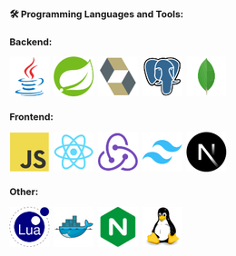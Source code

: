 ### :hammer_and_wrench: Programming Languages and Tools:
### Backend:
  <div>
    <img src="https://github.com/devicons/devicon/blob/v2.16.0/icons/java/java-original.svg" title="Java" alt="Java" width="70" height="70"/>&nbsp;
    <img src="https://github.com/devicons/devicon/blob/v2.16.0/icons/spring/spring-original.svg" title="Spring" alt="Spring" width="70" height="70"/>&nbsp;
    <img src="https://github.com/devicons/devicon/blob/v2.16.0/icons/hibernate/hibernate-original.svg" title="Hibernate" alt="Hibernate" width="70" height="70"/>&nbsp;
    <img src="https://github.com/devicons/devicon/blob/v2.16.0/icons/postgresql/postgresql-original.svg" title="Postgresql" alt="Postgresql" width="70" height="70"/>&nbsp;
    <img src="https://github.com/devicons/devicon/blob/v2.16.0/icons/mongodb/mongodb-original.svg" title="MongoDB" alt="MongoDB" width="70" height="70"/>&nbsp;
  </div>

### Frontend:
  <div>
    <img src="https://github.com/devicons/devicon/blob/v2.16.0/icons/javascript/javascript-original.svg" title="JavaScript" alt="JavaScript" width="70" height="70"/>&nbsp;
    <img src="https://github.com/devicons/devicon/blob/master/icons/react/react-original.svg" title="React" alt="React" width="70" height="70"/>&nbsp;
    <img src="https://github.com/devicons/devicon/blob/v2.16.0/icons/redux/redux-original.svg" title="Redux" alt="Redux" width="70" height="70"/>&nbsp;
    <img src="https://github.com/devicons/devicon/blob/v2.16.0/icons/tailwindcss/tailwindcss-original.svg" title="Tailwind" alt="Tailwind" width="70" height="70"/>&nbsp;
    <img src="https://github.com/devicons/devicon/blob/v2.16.0/icons/nextjs/nextjs-original.svg" title="Nextjs" alt="Nextjs" width="70" height="70"/>&nbsp;
  </div>

### Other:
  <div>
    <img src="https://github.com/devicons/devicon/blob/v2.16.0/icons/lua/lua-original.svg" title="Lua" alt="Lua" width="70" height="70"/>&nbsp;
    <img src="https://github.com/devicons/devicon/blob/v2.16.0/icons/docker/docker-original.svg" title="Docker" alt="Docker" width="70" height="70"/>&nbsp;
    <img src="https://github.com/devicons/devicon/blob/v2.16.0/icons/nginx/nginx-original.svg" title="nginx" alt="nginx" width="70" height="70"/>&nbsp;
    <img src="https://github.com/devicons/devicon/blob/v2.16.0/icons/linux/linux-original.svg" title="Linux" alt="Linux" width="70" height="70"/>&nbsp;
  </div>

<!--
**BLVCK7/BLVCK7** is a ✨ _special_ ✨ repository because its `README.md` (this file) appears on your GitHub profile.

Here are some ideas to get you started:

- 🔭 I’m currently working on ...
- 🌱 I’m currently learning ...
- 👯 I’m looking to collaborate on ...
- 🤔 I’m looking for help with ...
- 💬 Ask me about ...
- 📫 How to reach me: ...
- 😄 Pronouns: ...
- ⚡ Fun fact: ...
-->

